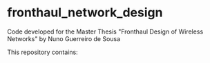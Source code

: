 # fronthaul_network_design

Code developed for the Master Thesis "Fronthaul Design of Wireless Networks" by Nuno Guerreiro de Sousa

This repository contains:

